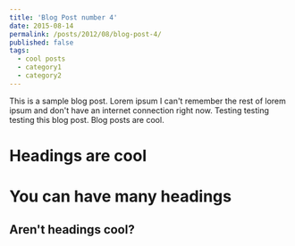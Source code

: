 ```yaml
---
title: 'Blog Post number 4'
date: 2015-08-14
permalink: /posts/2012/08/blog-post-4/
published: false
tags:
  - cool posts
  - category1
  - category2
---
```

This is a sample blog post. Lorem ipsum I can't remember the rest of lorem ipsum and don't have an internet connection right now. Testing testing testing this blog post. Blog posts are cool.

Headings are cool
=================

You can have many headings
==========================

Aren't headings cool?
---------------------
